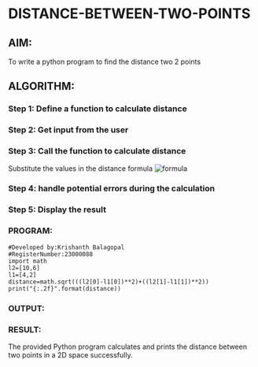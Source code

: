 # DISTANCE-BETWEEN-TWO-POINTS

## AIM:
To write a python program to find the distance two 2 points
## ALGORITHM:
### Step 1: Define a function to calculate distance
### Step 2: Get input from the user
### Step 3: Call the function to calculate distance
Substitute the values in the distance formula  ![formula](/formula.JPG)
### Step 4: handle potential errors during the calculation
### Step 5: Display the result

### PROGRAM:
```#Program to find the distance between two points.
#Developed by:Krishanth Balagopal 
#RegisterNumber:23000088
import math
l2=[10,6]
l1=[4,2]
distance=math.sqrt(((l2[0]-l1[0])**2)+((l2[1]-l1[1])**2))
print("{:.2f}".format(distance))
``` 


### OUTPUT:


### RESULT:
The provided Python program calculates and prints the distance between two points in a 2D space successfully.
